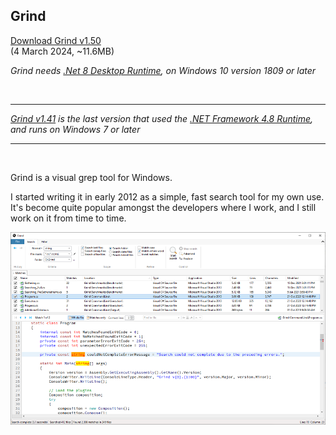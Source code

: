 ## Grind

[Download Grind v1.50](https://github.com/Arjailer/arjailer.github.io/releases/download/Grind/Grind.Setup.exe)
<br />
(4 March 2024, ~11.6MB)

_Grind needs [.Net 8 Desktop Runtime](https://dotnet.microsoft.com/en-us/download/dotnet/8.0), on Windows 10 version 1809 or later_

<br />

---

_[Grind v1.41](https://github.com/Arjailer/arjailer.github.io/releases/download/Grind-dotnet-4/Grind.Setup.v1.41.exe) is the last version that used the [.NET Framework 4.8 Runtime](https://dotnet.microsoft.com/download/dotnet-framework), and runs on Windows 7 or later_

---

<br />

Grind is a visual grep tool for Windows.

I started writing it in early 2012 as a simple, fast search tool for my own use. It's become quite popular amongst the developers where I work, and I still work on it from time to time.

![Grind screenshot](Grind1.png)
